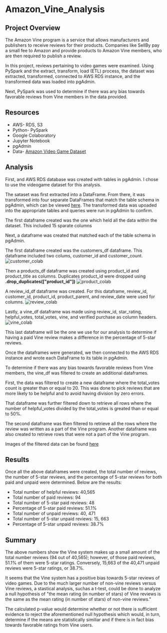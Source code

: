 # Amazon_Vine_Analysis

## Project Overview
The Amazon Vine program is a service that allows manufacturers and publishers to receive reviews for their products. Companies like SellBy pay a small fee to Amazon and provide products to Amazon Vine members, who are then required to publish a review.

In this project, reviews pertaining to video games were examined. Using PySpark and the extract, transform, load (ETL) process, the dataset was extracted, transformed, connected to AWS RDS instance, and the transformed data was loaded into pgAdmin.

Next, PySpark was used to determine if there was any bias towards favorable reviews from Vine members in the data provided.

## Resources

- AWS- RDS, S3
- Python- PySpark
- Google Colaboratory
- Jupyter Notebook
- pgAdmin
- Data- [Amazon Video Game Dataset](https://s3.amazonaws.com/amazon-reviews-pds/tsv/amazon_reviews_us_Video_Games_v1_00.tsv.gz)

## Analysis
First, and AWS RDS database was created with tables in pgAdmin. I chose to use the videogame dataset for this analysis.

The sataset was first extracted into a DataFrame. From there, it was transformed into four separate DataFrames that match the table schema in pgAdmin, which can be viewed [here](https://github.com/k-wrenn/Amazon_Vine_Analysis/blob/master/challenge_schema.sql). The transformed data was upoaded into the appropriate tables and queries were run in pgAdmin to confirm.

The first dataframe created was the
one which held all the data within the dataset. This included 15 sparate columns

Next, a dataframe was created that matched each of the table schema in pgAdmin.

The first dataframe created was the customers_df dataframe. This dataframe included two colums, customer_id and customer_count. ![customer_colab](Images/customer_colab.PNG)

Then a products_df dataframe was created using product_id and product_title as columns. Duplicates product_id were dropped using **.drop_duplicates(["product_id"])** 
![product_colab](Images/product_colab.PNG)

A review_id_df dataframe was created. For this dataframe, review_id, customer_id, product_id, product_parent, and review_date were used for columns. ![review_colab](Images/review_colab.PNG)

Lastly, a vine_df dataframe was made using review_id, star_rating, helpful_votes, total_votes, vine, and verified purchase as column headers. ![vine_colab](Images/vine_colab.PNG)

This last dataframe will be the one we use for our analysis to determine if having a paid Vine review makes a difference in the percentage of 5-star reviews.

Once the dataframes were generated, we then connected to the AWS RDS instance and wrote each DataFrame to its table in pgAdmin.

To determine if there was any bias towards favorable reviews from Vine members, the vine_df was filtered to create an additional dataframes.

First, the data was filtered to create a new dataframe where the total_votes count is greater than or equal to 20. This was done to pick reviews that are more likely to be helpful and to avoid having division by zero errors. 

That dataframe was further filtered down to retrieve all rows where the number of helpful_votes divided by the total_votes is greated than or equal to 50%.

The second dataframe was then filtered to retrieve all the rows where the review was written as a part of the Vine program. Another dataframe was also created to retrieve rows that were not a part of the Vine program.

Images of the filtered data can be found [here]()

## Results

Once all the above dataframes were created, the total number of reviews, the number of 5-star reviews, and the percentage of 5-star reviews for both paid and unpaid were determined. Below are the results:
- Total number of helpful reviews: 40,565
- Total number of paid reviews: 94
- Total number of 5-star paid reviews: 48
- Percentage of 5-star paid reviews: 51.1%
- Total number of unpaid reviews: 40, 471
- Total number of 5-star unpaid reviews: 15, 663
- Percentage of 5-star unpaid reviews: 38.7%

## Summary
The above numbers show the Vine system makes up a small amount of the total number reviews (94 out of 40,565); however, of those paid reviews, 51.1% of them were 5-star ratings. Conversely, 15,663 of the 40,471 unpaid reviews were 5-star ratings, or 38.7%.

It seems that the Vine system has a positive bias towards 5-star reviews of video games. Due to the much larger number of non-vine reviews versus Vine reviews, a stastical analysis, suchas a t-test, could be done to analyze a null hypothesis of "the mean rating (in number of stars) of Vine reviews is the same as the mean rating (in number of stars) of non-vine reviews."

The calculated p-value would determine whether or not there is sufficient evidence to reject the aforementioned null hypothesis which would, in turn, determine if the means are statistically similiar and if there is in fact bias towards favorable ratings from Vine users.